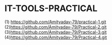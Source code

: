 # IT-TOOLS-PRACTICAL
(1) https://github.com/Amityadav-79/practical-1.git        (2)https://github.com/Amityadav-79/Practical-2.git   (3)https://github.com/Amityadav-79/Practical-3.git    (4)https://github.com/Amityadav-79/Practical-4.git      
